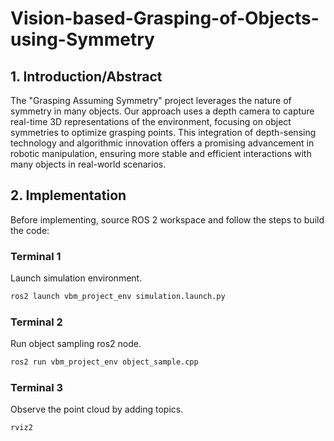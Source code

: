 # Vision-based-Grasping-of-Objects-using-Symmetry

## 1. Introduction/Abstract
The "Grasping Assuming Symmetry" project leverages the nature of symmetry in many objects. Our approach uses a depth camera to capture real-time 3D representations of the environment, focusing on object symmetries to optimize grasping points. This integration of depth-sensing technology and algorithmic innovation offers a promising advancement in robotic manipulation, ensuring more stable and efficient interactions with many objects in real-world scenarios.

## 2. Implementation   

Before implementing, source ROS 2 workspace and follow the steps to build the code:

### Terminal 1

Launch simulation environment.

```bash
ros2 launch vbm_project_env simulation.launch.py
```

### Terminal 2

Run object sampling ros2 node.

```bash
ros2 run vbm_project_env object_sample.cpp
```

### Terminal 3

Observe the point cloud by adding topics.

```bash
rviz2
```

